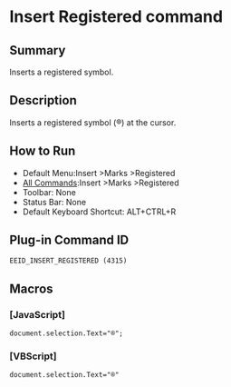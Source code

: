 # Insert Registered command

## Summary

Inserts a registered symbol.

## Description

Inserts a registered symbol (®) at the cursor.

## How to Run

- Default Menu:Insert \>Marks \>Registered
- [All Commands](../tools/all_commands):Insert \>Marks \>Registered
- Toolbar: None
- Status Bar: None
- Default Keyboard Shortcut: ALT+CTRL+R

## Plug-in Command ID

```
EEID_INSERT_REGISTERED (4315)```

## Macros

### \[JavaScript\]

```
document.selection.Text="®";
```

### \[VBScript\]

```
document.selection.Text="®"
```
